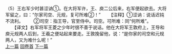 （5）王右军少时甚涩讷①。在大将军许，王、庾二公后来，右军便起欲去。大将军留之，曰：“尔家司空、元规，复可所难②！”
　　【注释】①涩讷：说话迟钝不流利。
　　②司空：指王导，官至侍中。司空。可所难：同“何所难”。
　　【译文】右军将军王菱之少年时很不善于说话。他在大将军王敦府上，王导和庾元规两人后到，王羲之便站起来要走。王敦挽留他，说：“是你家的司空和元规两人，又为难什么呢！”
<br>[上一篇](26_04) [回卷首](26_00) [下一篇](26_06)
